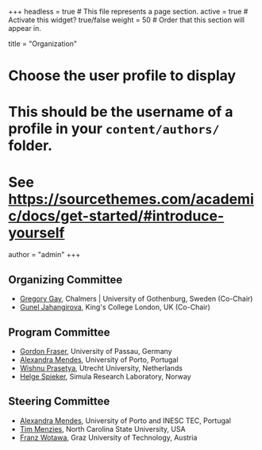 +++
headless = true  # This file represents a page section.
active = true  # Activate this widget? true/false
weight = 50  # Order that this section will appear in.

title = "Organization"

# Choose the user profile to display
# This should be the username of a profile in your `content/authors/` folder.
# See https://sourcethemes.com/academic/docs/get-started/#introduce-yourself
author = "admin"
+++

## Organizing Committee
 - [Gregory Gay](https://greggay.com/), Chalmers | University of Gothenburg, Sweden (Co-Chair)
 - [Gunel Jahangirova](https://sites.google.com/view/guneljahangirova), King's College London, UK (Co-Chair)

## Program Committee
 - [Gordon Fraser](https://scholar.google.com/citations?user=PLpOpawAAAAJ), University of Passau, Germany
 - [Alexandra Mendes](https://archimendes.com/), University of Porto, Portugal
 - [Wishnu Prasetya](https://www.uu.nl/staff/SWBPrasetya), Utrecht University, Netherlands
 - [Helge Spieker](https://hspieker.de/), Simula Research Laboratory, Norway

## Steering Committee
 - [Alexandra Mendes](https://archimendes.com), University of Porto and INESC TEC, Portugal
 - [Tim Menzies](https://menzies.us/), North Carolina State University, USA
 - [Franz Wotawa](http://www.ist.tugraz.at/staff/wotawa/), Graz University of Technology, Austria
